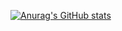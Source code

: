 

[![Anurag's GitHub stats](https://github-readme-stats.vercel.app/api?username=Davidshb)](https://github.com/anuraghazra/github-readme-stats)

